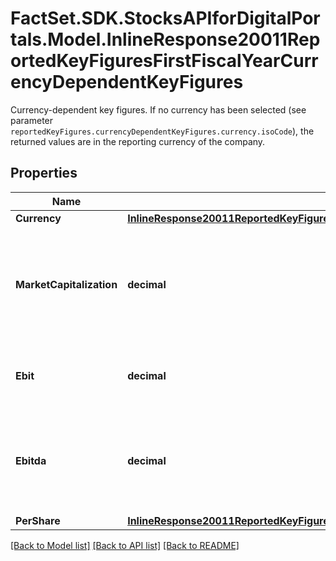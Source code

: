 # FactSet.SDK.StocksAPIforDigitalPortals.Model.InlineResponse20011ReportedKeyFiguresFirstFiscalYearCurrencyDependentKeyFigures
Currency-dependent key figures. If no currency has been selected (see parameter `reportedKeyFigures.currencyDependentKeyFigures.currency.isoCode`), the returned values are in the reporting currency of the company.

## Properties

Name | Type | Description | Notes
------------ | ------------- | ------------- | -------------
**Currency** | [**InlineResponse20011ReportedKeyFiguresFirstFiscalYearCurrencyDependentKeyFiguresCurrency**](InlineResponse20011ReportedKeyFiguresFirstFiscalYearCurrencyDependentKeyFiguresCurrency.md) |  | [optional] 
**MarketCapitalization** | **decimal** | Market capitalization, which is the market value of the shares outstanding over all types of shares of the company. | [optional] 
**Ebit** | **decimal** | EBIT (earnings before interest and taxes). | [optional] 
**Ebitda** | **decimal** | EBITDA (earnings before interest, taxes, depreciation, and amortization). | [optional] 
**PerShare** | [**InlineResponse20011ReportedKeyFiguresFirstFiscalYearCurrencyDependentKeyFiguresPerShare**](InlineResponse20011ReportedKeyFiguresFirstFiscalYearCurrencyDependentKeyFiguresPerShare.md) |  | [optional] 

[[Back to Model list]](../README.md#documentation-for-models) [[Back to API list]](../README.md#documentation-for-api-endpoints) [[Back to README]](../README.md)

